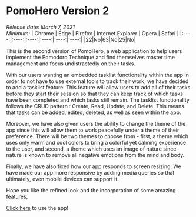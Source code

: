 # PomoHero Version 2

*Release date: March 7, 2021*  
*Minimum:*
| Chrome | Edge | Firefox | Internet Explorer | Opera | Safari |
|:----:|:----:|:----:|:----:|:----:|:----:|
|22|No|63|No|25|No|

This is the second version of PomoHero, a web application to help users implement the Pomodoro Technique and find themselves master time management and focus undistractedly on their tasks.

With our users wanting an embedded tasklist functionality within the app in order to not have to use external tools to track their work, we have decided to add a tasklist feature.
This feature will allow users to add all of their tasks before they start their session so that they can keep track of which tasks have been completed and which tasks still remain.
The tasklist functionality follows the CRUD pattern : Create, Read, Update, and Delete. This means that tasks can be added, edited, deleted, as well as seen within the app.

Moreover, we have also given users the ability to change the theme of the app since this will allow them to work peacefully under a theme of their preference.
There will be two themes to choose from - first, a theme which uses only warm and cool colors to bring a colorful yet calming experience to the user, and second, 
a theme which uses an image of nature since nature is known to remove all negative emotions from the mind and body.

Finally, we have also fixed how our app responds to screen resizing. We have made our app more responsive by adding media queries so that ultimately, even mobile devices can support it.

Hope you like the refined look and the incorporation of some amazing features, 

[Click here](https://pomo-hero-dev.web.app/) to use the app!
